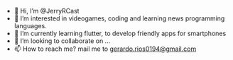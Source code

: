 - 👋 Hi, I’m @JerryRCast
- 👀 I’m interested in videogames, coding and learning news programming languages.
- 🌱 I’m currently learning flutter, to develop friendly apps for smartphones
- 💞️ I’m looking to collaborate on ...
- 📫 How to reach me? mail me to gerardo.rios0194@gmail.com

<!---
JerryRCast/JerryRCast is a ✨ special ✨ repository because its `README.md` (this file) appears on your GitHub profile.
You can click the Preview link to take a look at your changes.
--->
